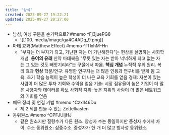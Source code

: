 ```yaml
---
title: "상식"
created: 2025-09-27 19:22:21
updated: 2025-09-27 20:27:00
---
```

  * 남성, 여성 구분을 손가락으로? #memo ^Fj3juePG8
    * ![[100. media/image/ga4C4ADq_9.png]]
  * 마태 효과(Matthew Effect) #memo ^fTlxhM-Hn
    * "부자는 더 부자가 되고, 가난한 자는 더 가난해진다"는 현상을 설명하는 사회학 개념.
****용어의 유래****
신약 마태복음 "무릇 있는 자는 받아 넉넉하게 되고 없는 자는 그 있는 것도 빼앗기리라"는 구절에서 따옴.
****핵심 개념****
누적적 우위 원리. 복리 효과
****현상****
학문/연구: 유명한 연구자는 더 많은 인용과 연구비를 받게 됨
교육: 초기 학습 능력이 높은 학생이 더 나은 교육 기회를 얻음
경제: 자본이 있는 사람이 더 많은 투자 기회와 수익을 얻음
기술: 시장 점유율이 높은 기업이 더 많은 사용자와 데이터를 확보
사회적 지위: 높은 지위의 사람이 더 많은 네트워크와 기회를 얻음
  * 메모 정리 및 연결 기법 #memo ^CzxlI46Du
    * 제 2 뇌를 만들 수 있는 Zettelkasten
  * 동위원소 #memo ^CPFJUIjHJ
    * 같은 원소지만 질량수가 다른 원소. 양성자 수는 동일하지만 중성자 수에서 차이.
수소 동위원소: 삼중수소. 중성자가 한 개 더 많고 방사성 동위원소.